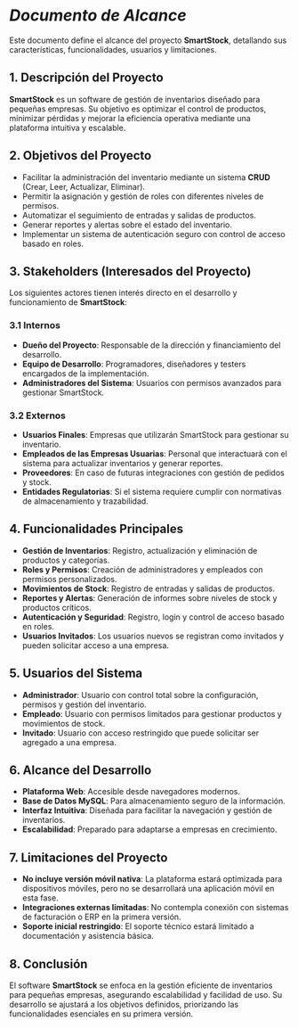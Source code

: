 # ***Documento de Alcance***

Este documento define el alcance del proyecto **SmartStock**, detallando sus características, funcionalidades, usuarios y limitaciones.

## **1. Descripción del Proyecto**
**SmartStock** es un software de gestión de inventarios diseñado para pequeñas empresas. Su objetivo es optimizar el control de productos, minimizar pérdidas y mejorar la eficiencia operativa mediante una plataforma intuitiva y escalable.

## **2. Objetivos del Proyecto**
- Facilitar la administración del inventario mediante un sistema **CRUD** (Crear, Leer, Actualizar, Eliminar).
- Permitir la asignación y gestión de roles con diferentes niveles de permisos.
- Automatizar el seguimiento de entradas y salidas de productos.
- Generar reportes y alertas sobre el estado del inventario.
- Implementar un sistema de autenticación seguro con control de acceso basado en roles.

## **3. Stakeholders (Interesados del Proyecto)**
Los siguientes actores tienen interés directo en el desarrollo y funcionamiento de **SmartStock**:

### **3.1 Internos**
- **Dueño del Proyecto**: Responsable de la dirección y financiamiento del desarrollo.
- **Equipo de Desarrollo**: Programadores, diseñadores y testers encargados de la implementación.
- **Administradores del Sistema**: Usuarios con permisos avanzados para gestionar SmartStock.

### **3.2 Externos**
- **Usuarios Finales**: Empresas que utilizarán SmartStock para gestionar su inventario.
- **Empleados de las Empresas Usuarias**: Personal que interactuará con el sistema para actualizar inventarios y generar reportes.
- **Proveedores**: En caso de futuras integraciones con gestión de pedidos y stock.
- **Entidades Regulatorias**: Si el sistema requiere cumplir con normativas de almacenamiento y trazabilidad.

## **4. Funcionalidades Principales**
- **Gestión de Inventarios**: Registro, actualización y eliminación de productos y categorías.
- **Roles y Permisos**: Creación de administradores y empleados con permisos personalizados.
- **Movimientos de Stock**: Registro de entradas y salidas de productos.
- **Reportes y Alertas**: Generación de informes sobre niveles de stock y productos críticos.
- **Autenticación y Seguridad**: Registro, login y control de acceso basado en roles.
- **Usuarios Invitados**: Los usuarios nuevos se registran como invitados y pueden solicitar acceso a una empresa.

## **5. Usuarios del Sistema**
- **Administrador**: Usuario con control total sobre la configuración, permisos y gestión del inventario.
- **Empleado**: Usuario con permisos limitados para gestionar productos y movimientos de stock.
- **Invitado**: Usuario con acceso restringido que puede solicitar ser agregado a una empresa.

## **6. Alcance del Desarrollo**
- **Plataforma Web**: Accesible desde navegadores modernos.
- **Base de Datos MySQL**: Para almacenamiento seguro de la información.
- **Interfaz Intuitiva**: Diseñada para facilitar la navegación y gestión de inventarios.
- **Escalabilidad**: Preparado para adaptarse a empresas en crecimiento.

## **7. Limitaciones del Proyecto**
- **No incluye versión móvil nativa**: La plataforma estará optimizada para dispositivos móviles, pero no se desarrollará una aplicación móvil en esta fase.
- **Integraciones externas limitadas**: No contempla conexión con sistemas de facturación o ERP en la primera versión.
- **Soporte inicial restringido**: El soporte técnico estará limitado a documentación y asistencia básica.

## **8. Conclusión**
El software **SmartStock** se enfoca en la gestión eficiente de inventarios para pequeñas empresas, asegurando escalabilidad y facilidad de uso. Su desarrollo se ajustará a los objetivos definidos, priorizando las funcionalidades esenciales en su primera versión.

